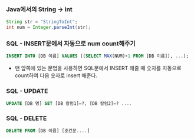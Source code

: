 ### Java에서의 String → int
```java
String str = "StringToInt";
int num = Integer.parseInt(str);
```

### SQL - INSERT문에서 자동으로 num count해주기
```sql
INSERT INTO [DB 이름] VALUES ((SELECT MAX(NUM)+1 FROM [DB 이름]), ...);
``` 
* 맨 앞쪽에 있는 문법을 사용하면 SQL문에서 INSERT 해줄 때 숫자를 자동으로 count하여 다음 숫자로 insert 해준다.


### SQL - UPDATE
```sql
UPDATE [DB 명] SET [DB 칼럼1]=?, [DB 칼럼2]=? ....
```


### SQL - DELETE
```sql
DELETE FROM [DB 이름] [조건문....]
```